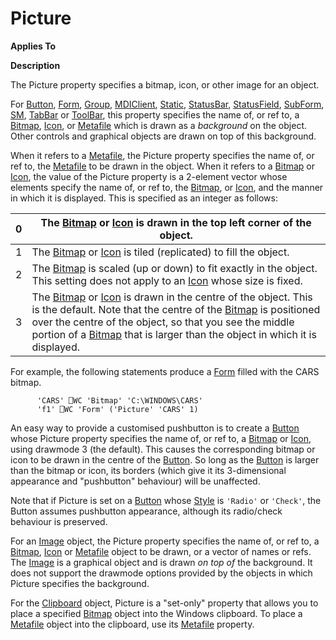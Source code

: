 




<h1 class="heading"><span class="name">Picture</span></h1>

**Applies To**


**Description**


The Picture property specifies a bitmap, icon, or other image for an object.



For [Button](../a-z/button.md), [Form](../a-z/form.md), [Group](../a-z/group.md), [MDIClient](../a-z/mdiclient.md), [Static](../a-z/static.md), [StatusBar](../a-z/statusbar.md), [StatusField](../a-z/statusfield.md), [SubForm](../a-z/subform.md), [SM](../a-z/sm.md), [TabBar](../a-z/tabbar.md) or [ToolBar](../a-z/toolbar.md), this property specifies the name of, or ref to, a [Bitmap](../a-z/bitmap.md), [Icon](../a-z/icon.md), or [Metafile](../a-z/metafile.md) which is drawn as a *background* on the object. Other controls and graphical objects are drawn on top of this background.


When it refers to a [Metafile](../a-z/metafile.md), the Picture property specifies the name of, or ref to, the [Metafile](../a-z/metafile.md) to be drawn in the object. When it refers to a [Bitmap](../a-z/bitmap.md) or [Icon](../a-z/icon.md), the value of the Picture property is a 2-element vector whose elements specify the name of, or ref to, the [Bitmap](../a-z/bitmap.md), or [Icon](../a-z/icon.md), and the manner in which it is displayed. This is specified as an integer as follows:


| 0 | The [Bitmap](../a-z/bitmap.md) or [Icon](../a-z/icon.md) is drawn in        the top left corner of the object. |
| --- | ---  |
| 1 | The [Bitmap](../a-z/bitmap.md) or [Icon](../a-z/icon.md) is tiled (replicated) to fill the object. |
| 2 | The [Bitmap](../a-z/bitmap.md) is scaled (up or down) to fit exactly in the object. This setting does not apply to an [Icon](../a-z/icon.md) whose size is fixed. |
| 3 | The [Bitmap](../a-z/bitmap.md) or [Icon](../a-z/icon.md) is drawn in the centre of the object. This is the default. Note that the centre of the [Bitmap](../a-z/bitmap.md) is positioned over the centre of the object, so that you see the middle portion of a [Bitmap](../a-z/bitmap.md) that is larger than the object in which it is displayed. |



For example, the following statements produce a [Form](../a-z/form.md) filled with the CARS bitmap.
```apl
      'CARS' ⎕WC 'Bitmap' 'C:\WINDOWS\CARS'
      'f1' ⎕WC 'Form' ('Picture' 'CARS' 1)
```



An easy way to provide a customised pushbutton is to create a [Button](../a-z/button.md) whose Picture property specifies the name of, or ref to, a [Bitmap](../a-z/bitmap.md) or [Icon](../a-z/icon.md), using drawmode 3 (the default). This causes the corresponding bitmap or icon to be drawn in the centre of the [Button](../a-z/button.md). So long as the [Button](../a-z/button.md) is larger than the bitmap or icon, its borders (which give it its 3-dimensional appearance and "pushbutton" behaviour) will be unaffected.


Note that if Picture is set on a [Button](../a-z/button.md) whose [Style](../a-z/style.md) is `'Radio'` or `'Check'`, the Button assumes pushbutton appearance, although its radio/check behaviour is preserved.


For an [Image](../a-z/image.md) object, the Picture property specifies the name of, or ref to, a [Bitmap](../a-z/bitmap.md), [Icon](../a-z/icon.md) or [Metafile](../a-z/metafile.md) object to be drawn, or a vector of names or refs. The [Image](../a-z/image.md) is a graphical object and is drawn *on top of* the background. It does not support the drawmode options provided by the objects in which Picture specifies the background.


For the [Clipboard](../a-z/clipboard.md) object, Picture is a "set-only" property that allows you to place a specified [Bitmap](../a-z/bitmap.md) object into the Windows clipboard. To place a [Metafile](../a-z/metafile.md) object into the clipboard, use its [Metafile](../a-z/metafile.md) property.


